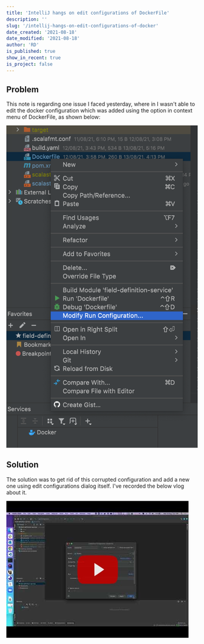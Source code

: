 ```yaml
---
title: 'IntelliJ hangs on edit configurations of DockerFile'
description: ''
slug: '/intellij-hangs-on-edit-configurations-of-docker'
date_created: '2021-08-18'
date_modified: '2021-08-18'
author: 'RD'
is_published: true
show_in_recent: true
is_project: false
---
```


## Problem

This note is regarding one issue I faced yesterday, where in I wasn't able to edit the docker configuration which was added using the option in context menu of DockerFile, as shown below:



![docker-modify-run-config](./docker-modify-run-config.png)


## Solution


The solution was to get rid of this corrupted configuration and add a new one using edit configurations dialog itself.
I've recorded the below vlog about it.  

[![Video showcasing the solution](./intellij-docker-config-issuevideo-thumbnail.jpg)](https://youtu.be/6WTvK_ltqig "IntelliJ hangs on edit configurations of DockerFile")

